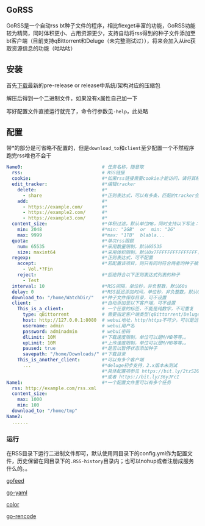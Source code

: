 ## GoRSS
GoRSS是一个自动rss bt种子文件的程序，相比flexget丰富的功能，GoRSS功能较为精简，同时体积更小、占用资源更少，支持自动将rss得到的种子文件添加至bt客户端（目前支持qBittorrent和Deluge（未完整测试过）），将来会加入从irc获取资源信息的功能（咕咕咕）

## 安装
首先[下载](https://github.com/capric98/t-rss/releases)最新的pre-release or release中系统/架构对应的压缩包

解压后得到一个二进制文件，如果没有x属性自己加一下

写好配置文件直接运行就完了，命令行参数见`-help`，此处略

## 配置
带*的部分是可省略不配置的，但是`download_to`和`client`至少配置一个不然程序跑完rss啥也不会干
```yaml
Name0:                             # 任务名称，随意取
  rss:                             # RSS链接
  cookie:                          #*如果rss链接需要cookie才能访问，请将其粘贴在这里
  edit_tracker:                    #*编辑tracker
    delete:                        #*
      - share                      #*正则表达式，可以有多条，匹配的tracker会被删除
    add:                           #*
      - https://example.com/       #*
      - https://example2.com/      #*
      - https://example3.com/      #*
  content_size:                    #*体积过滤，默认单位MB，同时支持以下写法：
    min: 2048                      #*min: "2GB"  or  min: "2G"
    max: 9999                      #*max: "1TB"  blabla...
  quota:                           #*单次rss限额
    num: 65535                     #*采用数量限制，默认65535
    size: maxint64                 #*采用体积限制，默认0x7FFFFFFFFFFFFFFF，格式与前min/max相同
  regexp:                          #*正则表达式，可不配置
    accept:                        #*若配置该项目，则只有同时符合两者的种子被采用
      - Vol.*?Fin
    reject:                        #*拒绝符合以下正则表达式列表的种子
      - Test
  interval: 10                     #*RSS间隔，单位秒，非负整数，默认60s
  delay: 0                         #*RSS延迟添加时间，单位秒，非负整数，默认0s
  download_to: "/home/WatchDir/"   #*种子文件保存目录，可不设置
  client:                          #*自动添加至以下客户端，可不设置
    This_is_a_client:              # 一个任意的标签，不能是纯数字，不可重复
      type: qBittorrent            # 需要指定客户端类型(qBittorrent/Deluge)
      host: http://127.0.0.1:8080  # webui地址，http/https不可少，可以是远程地址
      username: admin              # webui用户名
      password: adminadmin         # webui密码
      dlLimit: 10M                 #*下载速度限制，单位可以是M/MB等等。。
      upLimit: 10M                 #*上传速度限制，单位可以是M/MB等等。。
      paused: true                 #*是否以暂停状态添加种子
      savepath: "/home/Downloads/" #*下载目录
    This_is_another_client:        #*可以有多个客户端
      ...                          #*deluge初步支持，2.x版本未测试
                                   #*具体配置项参见 https://bit.ly/2tzS2Gi
                                   #*或者 https://bit.ly/36yJFcI
Name1:                             #*一个配置文件里可以有多个任务
  rss: http://example.com/rss.xml
  content_size:
    max: 1000
    min: 100
  download_to: "/home/tmp"
Name2:
  ......
```
### 运行
在RSS目录下运行二进制文件即可，默认使用同目录下的config.yml作为配置文件，历史保留在同目录下的`.RSS-history`目录内；也可以nohup或者注册成服务什么的。。

[gofeed](https://github.com/mmcdole/gofeed)

[go-yaml](https://github.com/go-yaml/yaml)

[color](https://github.com/fatih/color)

[go-rencode](https://github.com/gdm85/go-rencode)

